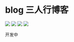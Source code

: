 # blog 三人行博客

![](https://img.shields.io/badge/blog-三人行博客-red??link=http://http://121.41.59.128/index&link=http://http://121.41.59.128/index)
![](https://img.shields.io/badge/build-SpringSecurity5.3.7%20-green)
![](https://img.shields.io/badge/build-minio8.0%2B-blue)
![](https://img.shields.io/badge/build-SpringBoot2.3.7-brightgreen)

开发中